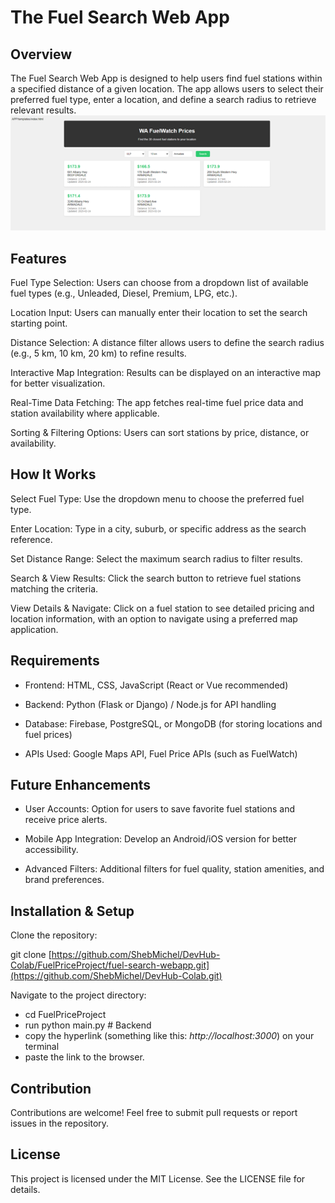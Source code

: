 # The Fuel Search Web App  

## Overview

The Fuel Search Web App is designed to help users find fuel stations within a specified distance of a given location. The app allows users to select their preferred fuel type, enter a location, and define a search radius to retrieve relevant results.
![Fuel Search Web App Screenshot](images/fuel-search.png)

## Features

Fuel Type Selection: Users can choose from a dropdown list of available fuel types (e.g., Unleaded, Diesel, Premium, LPG, etc.).

Location Input: Users can manually enter their location to set the search starting point.

Distance Selection: A distance filter allows users to define the search radius (e.g., 5 km, 10 km, 20 km) to refine results.

Interactive Map Integration: Results can be displayed on an interactive map for better visualization.

Real-Time Data Fetching: The app fetches real-time fuel price data and station availability where applicable.

Sorting & Filtering Options: Users can sort stations by price, distance, or availability.

## How It Works

Select Fuel Type: Use the dropdown menu to choose the preferred fuel type.

Enter Location: Type in a city, suburb, or specific address as the search reference.

Set Distance Range: Select the maximum search radius to filter results.

Search & View Results: Click the search button to retrieve fuel stations matching the criteria.

View Details & Navigate: Click on a fuel station to see detailed pricing and location information, with an option to navigate using a preferred map application.

## Requirements

- Frontend: HTML, CSS, JavaScript (React or Vue recommended)

- Backend: Python (Flask or Django) / Node.js for API handling

- Database: Firebase, PostgreSQL, or MongoDB (for storing locations and fuel prices)

- APIs Used: Google Maps API, Fuel Price APIs (such as FuelWatch)

## Future Enhancements

- User Accounts: Option for users to save favorite fuel stations and receive price alerts.

- Mobile App Integration: Develop an Android/iOS version for better accessibility.

- Advanced Filters: Additional filters for fuel quality, station amenities, and brand preferences.

## Installation & Setup

Clone the repository:

git clone [https://github.com/ShebMichel/DevHub-Colab/FuelPriceProject/fuel-search-webapp.git](https://github.com/ShebMichel/DevHub-Colab.git)

Navigate to the project directory:

- cd FuelPriceProject 
- run python main.py # Backend
- copy the hyperlink (something like this:  *http://localhost:3000*) on your terminal
- paste the link to the browser.

## Contribution

Contributions are welcome! Feel free to submit pull requests or report issues in the repository.

## License

This project is licensed under the MIT License. See the LICENSE file for details.


